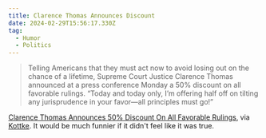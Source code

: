 ```yaml
---
title: Clarence Thomas Announces Discount
date: 2024-02-29T15:56:17.330Z
tag:
  - Humor
  - Politics
---
```

> Telling Americans that they must act now to avoid losing out on the chance of a lifetime, Supreme Court Justice Clarence Thomas announced at a press conference Monday a 50% discount on all favorable rulings. “Today and today only, I’m offering half off on tilting any jurisprudence in your favor—all principles must go!”

[Clarence Thomas Announces 50% Discount On All Favorable Rulings](https://www.theonion.com/clarence-thomas-announces-50-discount-on-all-favorable-1851282570), via [Kottke](https://kottke.org/24/02/0044071-supreme-court-justice-cla). It would be much funnier if it didn't feel like it was true.
